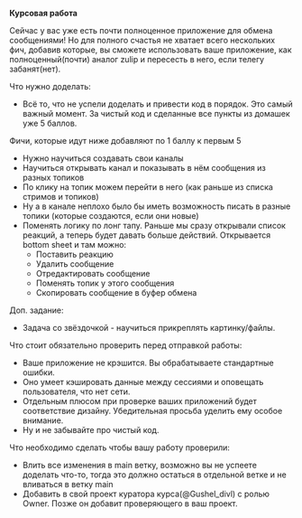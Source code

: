 **Курсовая работа**

Сейчас у вас уже есть почти полноценное приложение для обмена сообщениями!
Но для полного счастья не хватает всего нескольких фич, добавив которые, вы сможете использовать ваше приложение, как полноценный(почти) аналог zulip и пересесть в него, если телегу забанят(нет).

Что нужно доделать:
- Всё то, что не успели доделать и привести код в порядок. Это самый важный момент.
  За чистый код и сделанные все пункты из домашек уже 5 баллов.

Фичи, которые идут ниже добавляют по 1 баллу к первым 5
- Нужно научиться создавать свои каналы
- Научиться открывать канал и показывать в нём сообщения из разных топиков
- По клику на топик можем перейти в него (как раньше из списка стримов и топиков)
- Ну а в канале неплохо было бы иметь возможность писать в разные топики (которые создаются, если они новые)
- Поменять логику по лонг тапу. Раньше мы сразу открывали список реакций, а теперь будет давать больше действий. Открывается bottom sheet и там можно:
    - Поставить реакцию
    - Удалить сообщение
    - Отредактировать сообщение
    - Поменять топик у этого сообщения
    - Скопировать сообщение в буфер обмена

Доп. задание:
- Задача со звёздочкой - научиться прикреплять картинку/файлы.

Что стоит обязательно проверить перед отправкой работы:
- Ваше приложение не крэшится. Вы обрабатываете стандартные ошибки.
- Оно умеет кэшировать данные между сессиями и оповещать пользователя, что нет сети.
- Отдельным плюсом при проверке ваших приложений будет соответствие дизайну. Убедительная просьба уделить ему особое внимание.
- Ну и не забывайте про чистый код.

Что необходимо сделать чтобы вашу работу проверили:
- Влить все изменения в main ветку, возможно вы не успеете доделать что-то, тогда это должно остаться в отдельной ветке и не вливаться в ветку main
- Добавить в свой проект куратора курса(@Gushel_divl) с ролью Owner. Позже он добавит проверяющего в ваш проект. 
